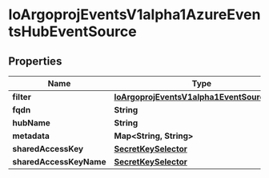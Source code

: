 

# IoArgoprojEventsV1alpha1AzureEventsHubEventSource


## Properties

Name | Type | Description | Notes
------------ | ------------- | ------------- | -------------
**filter** | [**IoArgoprojEventsV1alpha1EventSourceFilter**](IoArgoprojEventsV1alpha1EventSourceFilter.md) |  |  [optional]
**fqdn** | **String** |  |  [optional]
**hubName** | **String** |  |  [optional]
**metadata** | **Map&lt;String, String&gt;** |  |  [optional]
**sharedAccessKey** | [**SecretKeySelector**](SecretKeySelector.md) |  |  [optional]
**sharedAccessKeyName** | [**SecretKeySelector**](SecretKeySelector.md) |  |  [optional]



